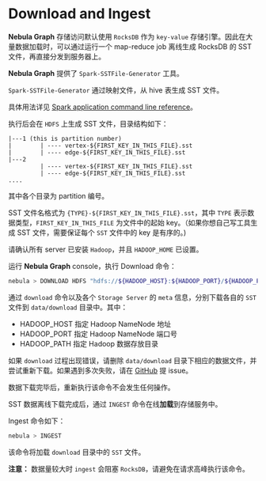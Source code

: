 # Download and Ingest

**Nebula Graph** 存储访问默认使用 `RocksDB` 作为 `key-value` 存储引擎。因此在大量数据加载时，可以通过运行一个 map-reduce job 离线生成 RocksDB 的 SST 文件，再直接分发到服务器上。

**Nebula Graph** 提供了 `Spark-SSTFile-Generator` 工具。

`Spark-SSTFile-Generator` 通过映射文件，从 hive 表生成 SST 文件。

具体用法详见 [Spark application command line reference](https://github.com/vesoft-inc/nebula/blob/master/src/tools/spark-sstfile-generator/README.md)。

执行后会在 `HDFS` 上生成 SST 文件，目录结构如下：

```plain
|---1 (this is partition number)
|        | ---- vertex-${FIRST_KEY_IN_THIS_FILE}.sst
|        | ---- edge-${FIRST_KEY_IN_THIS_FILE}.sst
|---2
         | ---- vertex-${FIRST_KEY_IN_THIS_FILE}.sst
         | ---- edge-${FIRST_KEY_IN_THIS_FILE}.sst
....
```

其中各个目录为 partition 编号。

SST 文件名格式为 `{TYPE}-${FIRST_KEY_IN_THIS_FILE}.sst`，其中 `TYPE` 表示数据类型，`FIRST_KEY_IN_THIS_FILE` 为文件中的起始 key。（如果你想自己写工具生成 SST 文件，需要保证每个 `SST`  文件中的 key 是有序的。)

请确认所有 server 已安装 `Hadoop`，并且 `HADOOP_HOME` 已设置。

运行 **Nebula Graph** console，执行 Download 命令：

```bash
nebula > DOWNLOAD HDFS "hdfs://${HADOOP_HOST}:${HADOOP_PORT}/${HADOOP_PATH}"
```

通过 `download` 命令以及各个 `Storage Server` 的 `meta` 信息，分别下载各自的 `SST` 文件到 `data/download` 目录中。其中：

- HADOOP_HOST 指定 Hadoop NameNode 地址
- HADOOP_PORT 指定 Hadoop NameNode 端口号
- HADOOP_PATH 指定 Hadoop 数据存放目录

如果 `download` 过程出现错误，请删除 `data/download` 目录下相应的数据文件，并尝试重新下载。如果遇到多次失败，请在 [GitHub](https://github.com/vesoft-inc/nebula/issues) 提 issue。

数据下载完毕后，重新执行该命令不会发生任何操作。

SST 数据离线下载完成后，通过 `INGEST` 命令在线**加载**到存储服务中。

Ingest 命令如下：

```bash
nebula > INGEST
```

该命令将加载 `download` 目录中的 `SST` 文件。

**注意：** 数据量较大时 `ingest` 会阻塞 `RocksDB`，请避免在请求高峰执行该命令。
